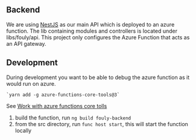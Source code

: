## Backend

We are using [NestJS](https://nestjs.com/) as our main API which is deployed to an azure function.
The lib containing modules and controllers is located under libs/fouly/api.
This project only configures the Azure Function that acts as an API gateway.

## Development

During development you want to be able to debug the azure function as it would run on azure.

    `yarn add -g azure-functions-core-tools@3`

See [Work with azure functions core tolls](https://docs.microsoft.com/en-us/azure/azure-functions/functions-run-local?tabs=windows%2Ccsharp%2Cbash)

1. build the function, run `ng build fouly-backend`
2. from the src directory, run `func host start`, this will start the function locally

